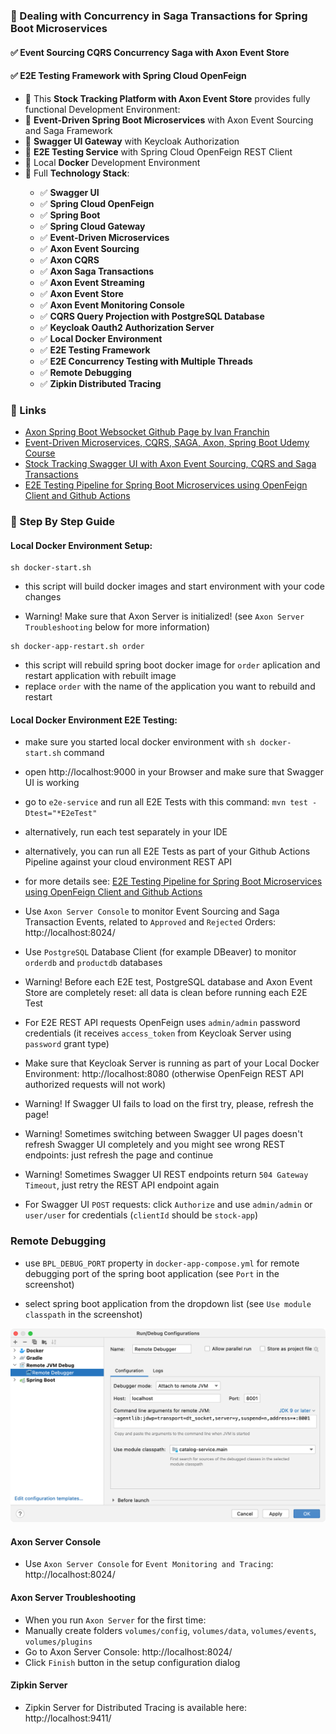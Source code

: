 ### 📖 Dealing with Concurrency in Saga Transactions for Spring Boot Microservices

#### ✅ Event Sourcing CQRS Concurrency Saga with Axon Event Store
#### ✅ E2E Testing Framework with Spring Cloud OpenFeign

<ul style="list-style-type:disc">
    <li>📖 This <b>Stock Tracking Platform with Axon Event Store</b> provides fully functional Development Environment:</li>
    <li>📖 <b>Event-Driven Spring Boot Microservices</b> with Axon Event Sourcing and Saga Framework</li>
    <li>📖 <b>Swagger UI Gateway</b> with Keycloak Authorization</li>
    <li>📖 <b>E2E Testing Service</b> with Spring Cloud OpenFeign REST Client</li>
    <li>📖 Local <b>Docker</b> Development Environment</li>
  <li>📖 Full <b>Technology Stack</b>:</li>
  <ul>
    <li>✅ <b>Swagger UI</b></li>
    <li>✅ <b>Spring Cloud OpenFeign</b></li>
    <li>✅ <b>Spring Boot</b></li>
    <li>✅ <b>Spring Cloud Gateway</b></li>
    <li>✅ <b>Event-Driven Microservices</b></li>
    <li>✅ <b>Axon Event Sourcing</b></li>
    <li>✅ <b>Axon CQRS</b></li>
    <li>✅ <b>Axon Saga Transactions</b></li>
    <li>✅ <b>Axon Event Streaming</b></li>
    <li>✅ <b>Axon Event Store</b></li>
    <li>✅ <b>Axon Event Monitoring Console</b></li>
    <li>✅ <b>CQRS Query Projection with PostgreSQL Database</b></li>
    <li>✅ <b>Keycloak Oauth2 Authorization Server</b></li>
    <li>✅ <b>Local Docker Environment</b></li>
    <li>✅ <b>E2E Testing Framework</b></li>
    <li>✅ <b>E2E Concurrency Testing with Multiple Threads</b></li>
    <li>✅ <b>Remote Debugging</b></li>
    <li>✅ <b>Zipkin Distributed Tracing</b></li>
  </ul>
</ul>

### 📖 Links

- [Axon Spring Boot Websocket Github Page by Ivan Franchin](https://github.com/ivangfr/axon-springboot-websocket)
- [Event-Driven Microservices, CQRS, SAGA, Axon, Spring Boot Udemy Course](https://www.udemy.com/course/spring-boot-microservices-cqrs-saga-axon-framework)
- [Stock Tracking Swagger UI with Axon Event Sourcing, CQRS and Saga Transactions](https://github.com/greeta-stock-01/stock-api)
- [E2E Testing Pipeline for Spring Boot Microservices using OpenFeign Client and Github Actions](https://www.linkedin.com/pulse/e2e-testing-pipeline-spring-boot-microservices-using-openfeign/)

### 📖 Step By Step Guide

#### Local Docker Environment Setup:

```
sh docker-start.sh
```

- this script will build docker images and start environment with your code changes

- Warning! Make sure that Axon Server is initialized! (see `Axon Server Troubleshooting` below for more information)

```
sh docker-app-restart.sh order
```

- this script will rebuild spring boot docker image for `order` aplication and restart application with rebuilt image
- replace `order` with the name of the application you want to rebuild and restart


#### Local Docker Environment E2E Testing:

- make sure you started local docker environment with `sh docker-start.sh` command

- open http://localhost:9000 in your Browser and make sure that Swagger UI is working

- go to `e2e-service` and run all E2E Tests with this command: `mvn test -Dtest="*E2eTest"`

- alternatively, run each test separately in your IDE

- alternatively, you can run all E2E Tests as part of your Github Actions Pipeline against your cloud environment REST API

- for more details see: [E2E Testing Pipeline for Spring Boot Microservices using OpenFeign Client and Github Actions](https://www.linkedin.com/pulse/e2e-testing-pipeline-spring-boot-microservices-using-openfeign/)

- Use `Axon Server Console` to monitor Event Sourcing and Saga Transaction Events, related to `Approved` and `Rejected` Orders: http://localhost:8024/

- Use `PostgreSQL` Database Client (for example DBeaver) to monitor `orderdb` and `productdb` databases

- Warning! Before each E2E test, PostgreSQL database and Axon Event Store are completely reset: all data is clean before running each E2E Test

- For E2E REST API requests OpenFeign uses  `admin/admin` password credentials (it receives `access_token` from Keycloak Server using `password` grant type)

- Make sure that Keycloak Server is running as part of your Local Docker Environment: http://localhost:8080 (otherwise OpenFeign REST API authorized requests will not work)

- Warning! If Swagger UI fails to load on the first try, please, refresh the page!

- Warning! Sometimes switching between Swagger UI pages doesn't refresh Swagger UI completely and you might see wrong REST endpoints: just refresh the page and continue

- Warning! Sometimes Swagger UI REST endpoints return `504 Gateway Timeout`, just retry the REST API endpoint again

- For Swagger UI `POST` requests: click `Authorize` and use `admin/admin` or `user/user` for credentials (`clientId` should be `stock-app`)


### Remote Debugging

- use `BPL_DEBUG_PORT` property in `docker-app-compose.yml` for remote debugging port of the spring boot application (see `Port` in the screenshot)

- select spring boot application from the dropdown list (see `Use module classpath` in the screenshot)

![Configuration to debug a containerized Java application from IntelliJ IDEA](documentation/06-14.png)

#### Axon Server Console

- Use `Axon Server Console` for `Event Monitoring and Tracing`: http://localhost:8024/


#### Axon Server Troubleshooting

- When you run `Axon Server` for the first time:
- Manually create folders `volumes/config`, `volumes/data`, `volumes/events`, `volumes/plugins`
- Go to Axon Server Console: http://localhost:8024/
- Click `Finish` button in the setup configuration dialog

#### Zipkin Server

- Zipkin Server for Distributed Tracing is available here: http://localhost:9411/
